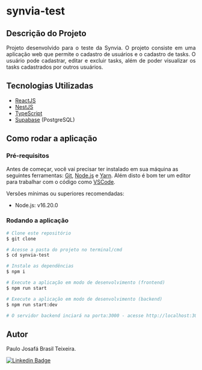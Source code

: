# synvia-test

## Descrição do Projeto

<p align="justify">Projeto desenvolvido para o teste da Synvia. O projeto consiste em uma aplicação web que permite o cadastro de usuários e o cadastro de tasks. O usuário pode cadastrar, editar e excluir tasks, além de poder visualizar os tasks cadastrados por outros usuários. </p>

## Tecnologias Utilizadas

- [ReactJS](https://pt-br.reactjs.org/)
- [NestJS](https://nestjs.com/)
- [TypeScript](https://www.typescriptlang.org/)
- [Supabase](https://supabase.io/) (PostgreSQL)

## Como rodar a aplicação

### Pré-requisitos

Antes de começar, você vai precisar ter instalado em sua máquina as seguintes ferramentas: [Git](https://git-scm.com), [Node.js](https://nodejs.org/en/) e [Yarn](https://yarnpkg.com/). Além disto é bom ter um editor para trabalhar com o código como [VSCode](https://code.visualstudio.com/).

Versões mínimas ou superiores recomendadas:

- Node.js: v16.20.0

### Rodando a aplicação

```bash
# Clone este repositório
$ git clone

# Acesse a pasta do projeto no terminal/cmd
$ cd synvia-test

# Instale as dependências
$ npm i

# Execute a aplicação em modo de desenvolvimento (frontend)
$ npm run start

# Execute a aplicação em modo de desenvolvimento (backend)
$ npm run start:dev

# O servidor backend inciará na porta:3000 - acesse http://localhost:3000
```

## Autor

Paulo Josafá Brasil Teixeira.

[![Linkedin Badge](https://img.shields.io/badge/-Paulo%20Teixeira-6633cc?style=flat-square&logo=Linkedin&logoColor=white&link=https://www.linkedin.com/in/paulojbteixeira/)](https://www.linkedin.com/in/paulojbteixeira/)
